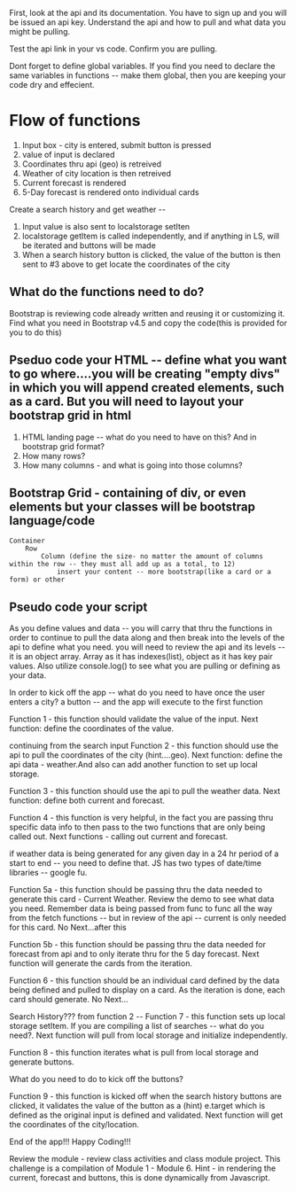 First, look at the api and its documentation.  You have to sign up and you will be issued an api key.  Understand the api and how to pull and what data you might be pulling.

Test the api link in your vs code. Confirm you are pulling.


Dont forget to define global variables.  If you find you need to declare the same variables in functions -- make them global, then you are keeping your code dry and effecient.

# Flow of functions

1. Input box - city is entered, submit button is pressed
2. value of input is declared
3. Coordinates thru api (geo) is retreived
4. Weather of city location is then retreived
5. Current forecast is rendered
6. 5-Day forecast is rendered onto individual cards

Create a search history and get weather -- 
1. Input value is also sent to localstorage setIten
2. localstorage getItem is called independently, and if anything in LS, will be iterated and buttons will be made
3. When a search history button is clicked, the value of the button is then sent to #3 above to get locate the coordinates of the city

## What do the functions need to do?

Bootstrap is reviewing code already written and reusing it or customizing it. Find what you need in Bootstrap v4.5 and copy the code(this is provided for you to do this)

##  Pseduo code your HTML -- define what you want to go where....you will be creating "empty divs" in which you will append created elements, such as a card.  But you will need to layout your bootstrap grid in html

1. HTML landing page -- what do you need to have on this?  And in bootstrap grid format?
2. How many rows?
3. How many columns - and what is going into those columns?

## Bootstrap Grid - containing of div, or even elements but your classes will be bootstrap language/code
    Container
        Row
            Column (define the size- no matter the amount of columns within the row -- they must all add up as a total, to 12)
                insert your content -- more bootstrap(like a card or a form) or other


## Pseudo code your script

As you define values and data -- you will carry that thru the functions in order to continue to pull the data along and then break into the levels of the api to define what you need.  you will need to review the api and its levels -- it is an object array.  Array as it has indexes(list), object as it has key pair values.  Also utilize console.log() to see what you are pulling or defining as your data.



In order to kick off the app -- what do you need to have once the user enters a city?  a button -- and the app will execute to the first function

Function 1 - this function should validate the value of the input. Next function: define the coordinates of the value. 

continuing from the search input
Function 2 - this function should use the api to pull the coordinates of the city (hint....geo). Next function: define the api data - weather.And also can add another function to set up local storage.

Function 3 - this function should use the api to pull the weather data. Next function: define both current and forecast.

Function 4 - this function is very helpful, in the fact you are passing thru specific data info to then pass to the two functions that are only being called out.  Next functions - calling out current and forecast.

if weather data is being generated for any given day in a 24 hr period of a start to end -- you need to define that.  JS has two types of date/time libraries -- google fu.

Function 5a - this function should be passing thru the data needed to generate this card - Current Weather.  Review the demo to see what data you need. Remember data is being passed from func to func all the way from the fetch functions -- but in review of the api -- current is only needed for this card. No Next...after this

Function 5b - this function should be passing thru the data needed for forecast from api and to only iterate thru for the 5 day forecast. Next function will generate the cards from the iteration.

Function 6 - this function should be an individual card defined by the data being defined and pulled to display on a card.  As the iteration is done, each card should generate. No Next...

Search History???
from function 2 -- 
Function 7 - this function sets up local storage setItem.  If you are compiling a list of searches -- what do you need?. Next function will pull from local storage and initialize independently.

Function 8 - this function iterates what is pull from local storage and generate buttons.

What do you need to do to kick off the buttons?

Function 9 - this function is kicked off when the search history buttons are clicked, it validates the value of the button as a (hint) e.target which is defined as the original input is defined and validated.  Next function will get the coordinates of the city/location.

End of the app!!! Happy Coding!!!

Review the module - review class activities and class module project.  This challenge is a compilation of Module 1 - Module 6.  Hint - in rendering the current, forecast and buttons, this is done dynamically from Javascript.
